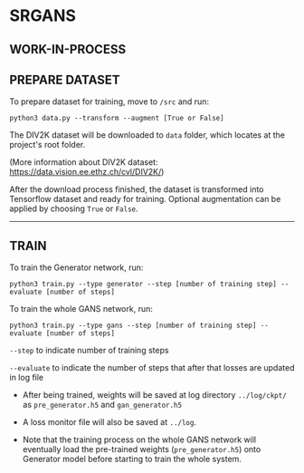 # SRGANS

## WORK-IN-PROCESS

## PREPARE DATASET
To prepare dataset for training, move to ```/src``` and run:

```
python3 data.py --transform --augment [True or False]
```

The DIV2K dataset will be downloaded to ```data``` folder, which locates at the project's root folder. 

(More information about DIV2K dataset: https://data.vision.ee.ethz.ch/cvl/DIV2K/)

After the download process finished, the dataset is transformed into Tensorflow dataset and ready for training. Optional augmentation can be applied by choosing ```True``` or ```False```.

------

## TRAIN

To train the Generator network, run:
```
python3 train.py --type generator --step [number of training step] --evaluate [number of steps]
```

To train the whole GANS network, run:
```
python3 train.py --type gans --step [number of training step] --evaluate [number of steps]
```

```--step``` to indicate number of training steps 

```--evaluate``` to indicate the number of steps that after that losses are updated in log file

- After being trained, weights will be saved at log directory ```../log/ckpt/``` as ```pre_generator.h5``` and ```gan_generator.h5```
- A loss monitor file will also be saved at ```../log```. 

- Note that the training process on the whole GANS network will eventually load the pre-trained weights (```pre_generator.h5```) onto Generator model before starting to train the whole system. 

